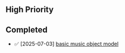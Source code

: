 ## High Priority

## Completed
- ✅ [2025-07-03] [basic music object model](todos/001-music-object-model.md)
